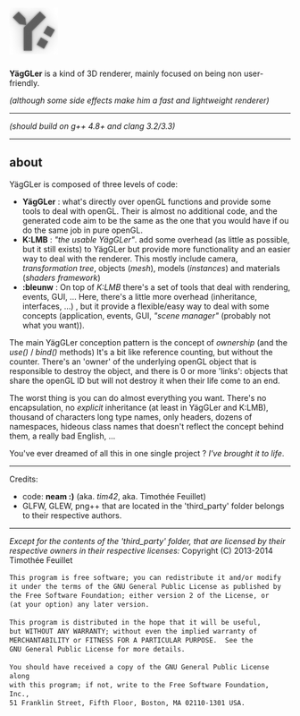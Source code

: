 ![YägGLer logo](data/yaggler-small.png)
=======

**YägGLer** is a kind of 3D renderer, mainly focused on being non user-friendly.

_(although some side effects make him a fast and lightweight renderer)_

-------------

_(should build on g++ 4.8+ and clang 3.2/3.3)_

-------------

about
-----

YägGLer is composed of three levels of code:
- **YägGLer** : what's directly over openGL functions and provide some tools to deal with openGL. Their is almost no additional code, and the generated code aim to be the same as the one that you would have if ou do the same job in pure openGL.
- **K:LMB** : _"the usable YägGLer"_. add some overhead (as little as possible, but it still exists) to YägGLer but provide more functionality and an easier way to deal with the renderer. This mostly include camera, _transformation tree_, objects (_mesh_), models (_instances_) and materials (_shaders framework_)
- **:bleunw** : On top of _K:LMB_ there's a set of tools that deal with rendering, events, GUI, ... Here, there's a little more overhead (inheritance, interfaces, ...) , but it provide a flexible/easy way to deal with some concepts (application, events, GUI, _"scene manager"_ (probably not what you want)).

The main YägGLer conception pattern is the concept of _ownership_ (and the _use()_ / _bind()_ methods)
It's a bit like reference counting, but without the counter. There's an 'owner' of the underlying openGL object that is responsible to destroy the object,
and there is 0 or more 'links': objects that share the openGL ID but will not destroy it when their life come to an end.

The worst thing is you can do almost everything you want.
There's no encapsulation, no _explicit_ inheritance (at least in YägGLer and K:LMB), thousand of characters long type names, only headers, dozens of namespaces, hideous class names that doesn't reflect the concept behind them, a really bad English, ...

You've ever dreamed of all this in one single project ? *I've brought it to life*.

-------------

Credits:
-  code: **neam :)** (aka. _tim42_, aka. Timothée Feuillet)
-  GLFW, GLEW, png++ that are located in the 'third_party' folder belongs to their respective authors.

-------------

*Except for the contents of the 'third_party' folder, that are licensed by their respective owners in their respective licenses:*
Copyright (C) 2013-2014  Timothée Feuillet

    This program is free software; you can redistribute it and/or modify
    it under the terms of the GNU General Public License as published by
    the Free Software Foundation; either version 2 of the License, or
    (at your option) any later version.

    This program is distributed in the hope that it will be useful,
    but WITHOUT ANY WARRANTY; without even the implied warranty of
    MERCHANTABILITY or FITNESS FOR A PARTICULAR PURPOSE.  See the
    GNU General Public License for more details.

    You should have received a copy of the GNU General Public License along
    with this program; if not, write to the Free Software Foundation, Inc.,
    51 Franklin Street, Fifth Floor, Boston, MA 02110-1301 USA.
